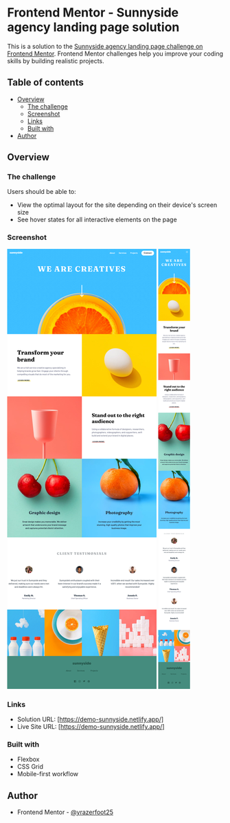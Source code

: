 # Frontend Mentor - Sunnyside agency landing page solution

This is a solution to the [Sunnyside agency landing page challenge on Frontend Mentor](https://www.frontendmentor.io/challenges/sunnyside-agency-landing-page-7yVs3B6ef). Frontend Mentor challenges help you improve your coding skills by building realistic projects.

## Table of contents

- [Overview](#overview)
  - [The challenge](#the-challenge)
  - [Screenshot](#screenshot)
  - [Links](#links)
  - [Built with](#built-with)
- [Author](#author)



## Overview

### The challenge

Users should be able to:

- View the optimal layout for the site depending on their device's screen size
- See hover states for all interactive elements on the page

### Screenshot

![Desktop](./screenshot/desktop.png)
![Mobile](./screenshot/mobile.png)

### Links

- Solution URL: [https://demo-sunnyside.netlify.app/]
- Live Site URL: [https://demo-sunnyside.netlify.app/]


### Built with

- Flexbox
- CSS Grid
- Mobile-first workflow

## Author

- Frontend Mentor - [@yrazerfoot25](https://www.frontendmentor.io/profile/razerfoot25)


